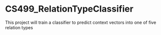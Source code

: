 # CS499_RelationTypeClassifier
This project will train a classifier to predict context vectors into one of five relation types
